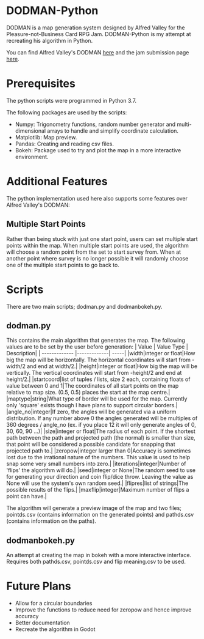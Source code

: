 # DODMAN-Python
DODMAN is a map generation system designed by Alfred Valley for the Pleasure-not-Business Card RPG Jam. DODMAN-Python is my attempt at recreating his algorithm in Python.

You can find Alfred Valley's DODMAN [here](https://alfredvalley.itch.io/dodman) and the jam submission page [here](https://itch.io/jam/pleasurecardrpg/rate/962103).

# Prerequisites
The python scripts were programmed in Python 3.7.

The following packages are used by the scripts:
* Numpy: Trigonometry functions, random number generator and multi-dimensional arrays to handle and simplify coordinate calculation.
* Matplotlib: Map preview.
* Pandas: Creating and reading csv files.
* Bokeh: Package used to try and plot the map in a more interactive environment.

# Additional Features
The python implementation used here also supports some features over Alfred Valley's DODMAN:
## Multiple Start Points
Rather than being stuck with just one start point, users can set multiple start points within the map. When multiple start points are used, the algorithm will choose a random point from the set to start survey from. When at another point where survey is no longer possible it will randomly choose one of the multiple start points to go back to.

# Scripts
There are two main scripts; dodman.py and dodmanbokeh.py.

## dodman.py
This contains the main algorithm that generates the map.
The following values are to be set by the user before generation:
| Value       | Value Type           | Description|
| ------------- |-------------| -----|
|width|integer or float|How big the map will be horizontally. The horizontal coordinates will start from -width/2 and end at width/2.|
|height|integer or float|How big the map will be vertically. The vertical coordinates will start from -height/2 and end at height/2.|
|startcoord|list of tuples / lists, size 2 each, containing floats of value between 0 and 1|The coordinates of all start points on the map relative to map size. (0.5, 0.5) places the start at the map centre.|
|maptype|string|What type of border will be used for the map. Currently only 'square' exists though I have plans to support circular borders.|
|angle_no|integer|If zero, the angles will be generated via a uniform distribution. If any number above 0 the angles generated will be multiples of 360 degrees / angle_no (ex. if you place 12 it will only generate angles of 0, 30, 60, 90 ...)|
|size|integer or float|The radius of each point. If the shortest path between the path and projected path (the normal) is smaller than size, that point will be considered a possible candidate for snapping that projected path to.|
|zeropow|integer larger than 0|Accuracy is sometimes lost due to the irrational nature of the numbers. This value is used to help snap some very small numbers into zero.|
|iterations|integer|Number of 'flips' the algorithm will do.|
|seed|integer or None|The random seed to use for generating your direction and coin flip/dice throw. Leaving the value as None will use the system's own random seed.|
|flipres|list of strings|The possible results of the flips.|
|maxflip|integer|Maximum number of flips a point can have.|

The algorithm will generate a preview image of the map and two files; pointds.csv (contains information on the generated points) and pathds.csv (contains information on the paths).

## dodmanbokeh.py
An attempt at creating the map in bokeh with a more interactive interface. Requires both pathds.csv, pointds.csv and flip meaning.csv to be used.

# Future Plans
* Allow for a circular boundaries
* Improve the functions to reduce need for zeropow and hence improve accuracy
* Better documentation
* Recreate the algorithm in Godot
